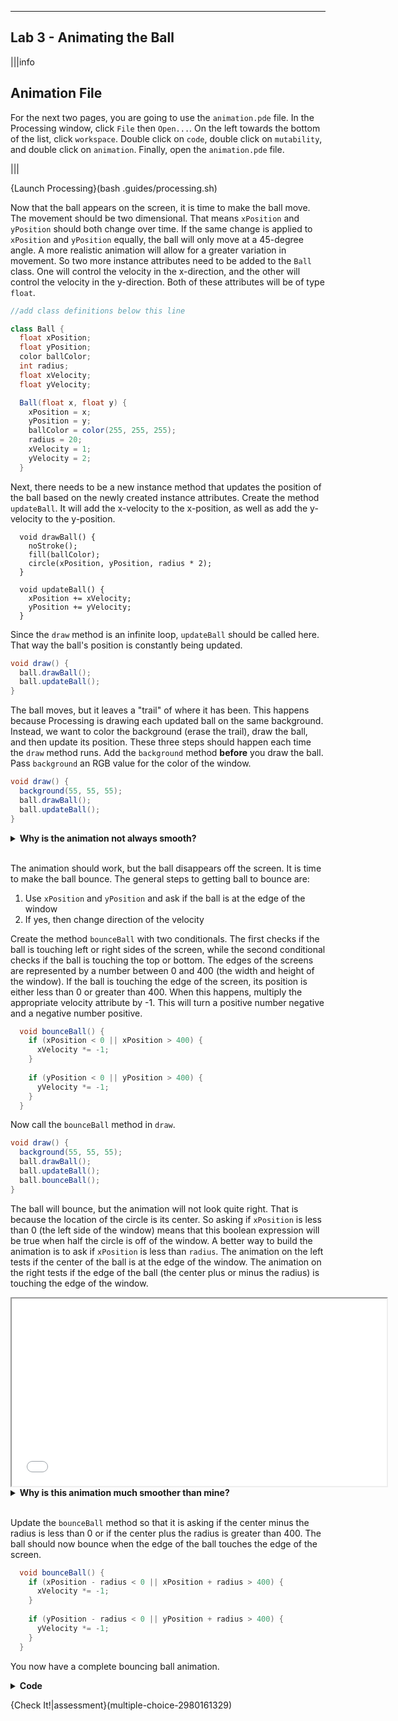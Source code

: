 ----------

## Lab 3 - Animating the Ball

|||info
## Animation File
For the next two pages, you are going to use the `animation.pde` file. In the Processing window, click `File` then `Open...`. On the left towards the bottom of the list, click `workspace`. Double click on `code`, double click on `mutability`, and double click on `animation`. Finally, open the `animation.pde` file.

|||

{Launch Processing}(bash .guides/processing.sh)

Now that the ball appears on the screen, it is time to make the ball move. The movement should be two dimensional. That means `xPosition` and `yPosition` should both change over time. If the same change is applied to `xPosition` and `yPosition` equally, the ball will only move at a 45-degree angle. A more realistic animation will allow for a greater variation in movement. So two more instance attributes need to be added to the `Ball` class. One will control the velocity in the x-direction, and the other will control the velocity in the y-direction. Both of these attributes will be of type `float`.

```java
//add class definitions below this line

class Ball {
  float xPosition;
  float yPosition;
  color ballColor;
  int radius;
  float xVelocity;
  float yVelocity;

  Ball(float x, float y) {
    xPosition = x;
    yPosition = y;
    ballColor = color(255, 255, 255);
    radius = 20;
    xVelocity = 1;
    yVelocity = 2;
  }
```

Next, there needs to be a new instance method that updates the position of the ball based on the newly created instance attributes. Create the method `updateBall`. It will add the x-velocity to the x-position, as well as add the y-velocity to the y-position.

```
  void drawBall() {
    noStroke();
    fill(ballColor);
    circle(xPosition, yPosition, radius * 2);
  }
  
  void updateBall() {
    xPosition += xVelocity;
    yPosition += yVelocity;
  }
```

Since the `draw` method is an infinite loop, `updateBall` should be called here. That way the ball's position is constantly being updated.

```java
void draw() {
  ball.drawBall();
  ball.updateBall();
}
```

The ball moves, but it leaves a "trail" of where it has been. This happens because Processing is drawing each updated ball on the same background. Instead, we want to color the background (erase the trail), draw the ball, and then update its position. These three steps should happen each time the `draw` method runs. Add the `background` method **before** you draw the ball. Pass `background` an RGB value for the color of the window.

```java
void draw() {
  background(55, 55, 55);
  ball.drawBall();
  ball.updateBall();
}
```

<details>
  <summary><strong>Why is the animation not always smooth?</strong></summary>
  This has to do with how Processing works and how Codio was built. Processing uses something called X server to display graphical output. X server runs on a machine, not in a browser. Codio was designed to have a coding environment run in your browser. To get Processing output into your browser, X server is running on a server farm somewhere far away. Your Processing code gets sent to the server farm, where Processing output is generated, and then sent back to your browser. This means your program's performance depends on network speeds. If your internet connection is not very good, or there is lots of network traffic, this will decrease the quality of your animation.
</details><br>

The animation should work, but the ball disappears off the screen. It is time to make the ball bounce. The general steps to getting ball to bounce are:

1) Use `xPosition` and `yPosition` and ask if the ball is at the edge of the window
1) If yes, then change direction of the velocity

Create the method `bounceBall` with two conditionals. The first checks if the ball is touching left or right sides of the screen, while the second conditional checks if the ball is touching the top or bottom. The edges of the screens are represented by a number between 0 and 400 (the width and height of the window). If the ball is touching the edge of the screen, its position is either less than 0 or greater than 400. When this happens, multiply the appropriate velocity attribute by -1. This will turn a positive number negative and a negative number positive.

```java
  void bounceBall() {
    if (xPosition < 0 || xPosition > 400) {
      xVelocity *= -1;
    }
    
    if (yPosition < 0 || yPosition > 400) {
      yVelocity *= -1;
    }
  }
```

Now call the `bounceBall` method in `draw`.

```java
void draw() {
  background(55, 55, 55);
  ball.drawBall();
  ball.updateBall();
  ball.bounceBall();
}
```

The ball will bounce, but the animation will not look quite right. That is because the location of the circle is its center. So asking if `xPosition` is less than 0 (the left side of the window) means that this boolean expression will be true when half the circle is off of the window. A better way to build the animation is to ask if `xPosition` is less than `radius`. The animation on the left tests if the center of the ball is at the edge of the window. The animation on the right tests if the edge of the ball (the center plus or minus the radius) is touching the edge of the window.

<iframe width="600" height="300" src=".guides/animation/index.html"></iframe>

<br>
<details>
  <summary><strong>Why is this animation much smoother than mine?</strong></summary>
  The animation above is written in JavaScript. This language runs entirely in the browser. So internet connectivity or network traffic will not affect the animation once the JavaScript code has been downloaded to your browser.
</details><br>

Update the `bounceBall` method so that it is asking if the center minus the radius is less than 0 or if the center plus the radius is greater than 400. The ball should now bounce when the edge of the ball touches the edge of the screen.

```java
  void bounceBall() {
    if (xPosition - radius < 0 || xPosition + radius > 400) {
      xVelocity *= -1;
    }
    
    if (yPosition - radius < 0 || yPosition + radius > 400) {
      yVelocity *= -1;
    }
  }
```

You now have a complete bouncing ball animation.

<details>
  <summary><strong>Code</strong></summary>
  
  ```java
  //add class definitions below this line

  class Ball {
    float xPosition;
    float yPosition;
    color ballColor;
    int radius;
    float xVelocity;
    float yVelocity;

    Ball(float x, float y) {
      xPosition = x;
      yPosition = y;
      ballColor = color(255, 255, 255);
      radius = 20;
      xVelocity = 1;
      yVelocity = 2;
    }

    void drawBall() {
      noStroke();
      fill(ballColor);
      circle(xPosition, yPosition, radius * 2);
    }

    void updateBall() {
      xPosition += xVelocity;
      yPosition += yVelocity;
    }

    void bounceBall() {
      if (xPosition - radius < 0 || xPosition + radius > 400) {
        xVelocity *= -1;
      }

      if (yPosition - radius < 0 || yPosition + radius > 400) {
        yVelocity *= -1;
      }
    }
  }

  //add class definitions above this line

  Ball ball;

  void setup() {
    size(400, 400);
    ball = new Ball(50, 50);
  }

  void draw() {
    background(55, 55, 55);
    ball.drawBall();
    ball.updateBall();
    ball.bounceBall();
  }
  ```
  
</details>

{Check It!|assessment}(multiple-choice-2980161329)

